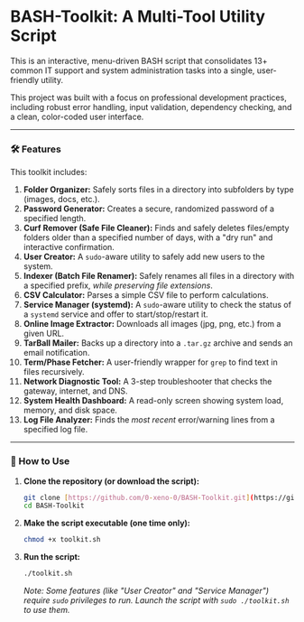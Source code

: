 # BASH-Toolkit: A Multi-Tool Utility Script

This is an interactive, menu-driven BASH script that consolidates 13+ common IT support and system administration tasks into a single, user-friendly utility.

This project was built with a focus on professional development practices, including robust error handling, input validation, dependency checking, and a clean, color-coded user interface.

---

### 🛠️ Features

This toolkit includes:
1.  **Folder Organizer:** Safely sorts files in a directory into subfolders by type (images, docs, etc.).
2.  **Password Generator:** Creates a secure, randomized password of a specified length.
3.  **Curf Remover (Safe File Cleaner):** Finds and safely deletes files/empty folders older than a specified number of days, with a "dry run" and interactive confirmation.
4.  **User Creator:** A `sudo`-aware utility to safely add new users to the system.
5.  **Indexer (Batch File Renamer):** Safely renames all files in a directory with a specified prefix, *while preserving file extensions*.
6.  **CSV Calculator:** Parses a simple CSV file to perform calculations.
7.  **Service Manager (systemd):** A `sudo`-aware utility to check the status of a `systemd` service and offer to start/stop/restart it.
8.  **Online Image Extractor:** Downloads all images (jpg, png, etc.) from a given URL.
9.  **TarBall Mailer:** Backs up a directory into a `.tar.gz` archive and sends an email notification.
10. **Term/Phase Fetcher:** A user-friendly wrapper for `grep` to find text in files recursively.
11. **Network Diagnostic Tool:** A 3-step troubleshooter that checks the gateway, internet, and DNS.
12. **System Health Dashboard:** A read-only screen showing system load, memory, and disk space.
13. **Log File Analyzer:** Finds the *most recent* error/warning lines from a specified log file.

---

### 🚀 How to Use

1.  **Clone the repository (or download the script):**
    ```bash
    git clone [https://github.com/0-xeno-0/BASH-Toolkit.git](https://github.com/0-xeno-0/BASH-Toolkit.git)
    cd BASH-Toolkit
    ```
2.  **Make the script executable (one time only):**
    ```bash
    chmod +x toolkit.sh
    ```
3.  **Run the script:**
    ```bash
    ./toolkit.sh
    ```
    *Note: Some features (like "User Creator" and "Service Manager") require `sudo` privileges to run. Launch the script with `sudo ./toolkit.sh` to use them.*
